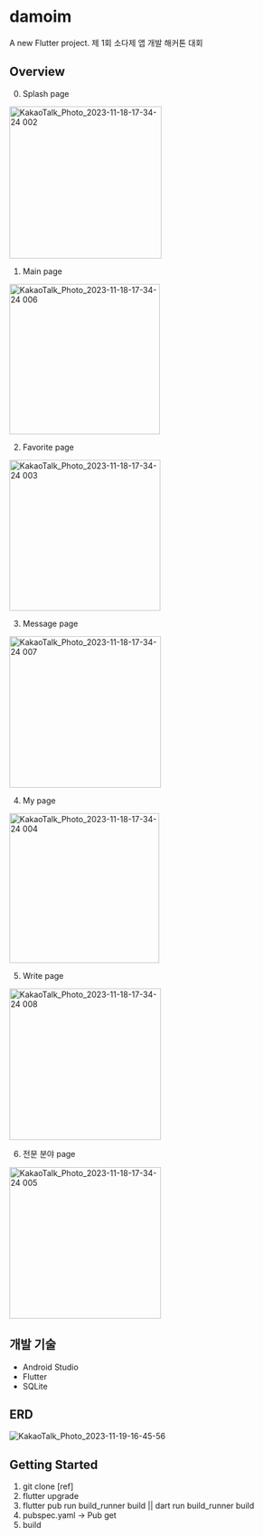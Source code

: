 # damoim

A new Flutter project.
제 1회 소다제 앱 개발 해커톤 대회

## Overview
0. Splash page
<img width="269" alt="KakaoTalk_Photo_2023-11-18-17-34-24 002" src="https://github.com/gyuminv2/da-moim/assets/48640323/1ca093ba-cc93-4007-b8cf-d7c318e9bbfc">

1. Main page
<img width="266" alt="KakaoTalk_Photo_2023-11-18-17-34-24 006" src="https://github.com/gyuminv2/da-moim/assets/48640323/1535aca1-fbb4-476b-8f8e-5a87dacb8979">

2. Favorite page
<img width="267" alt="KakaoTalk_Photo_2023-11-18-17-34-24 003" src="https://github.com/gyuminv2/da-moim/assets/48640323/2e22d5aa-d420-4a5f-9033-e32f7d583cf6">

3. Message page
<img width="268" alt="KakaoTalk_Photo_2023-11-18-17-34-24 007" src="https://github.com/gyuminv2/da-moim/assets/48640323/1bfecc48-b84e-4e24-87cf-f98c0225d70a">

4. My page
<img width="265" alt="KakaoTalk_Photo_2023-11-18-17-34-24 004" src="https://github.com/gyuminv2/da-moim/assets/48640323/6af4c2ce-0ff5-41ad-8f0d-84aa4ef1257d">

5. Write page
<img width="268" alt="KakaoTalk_Photo_2023-11-18-17-34-24 008" src="https://github.com/gyuminv2/da-moim/assets/48640323/abf0400d-b91d-4650-a66d-4dc0b2e13973">

6. 전문 분야 page
<img width="268" alt="KakaoTalk_Photo_2023-11-18-17-34-24 005" src="https://github.com/gyuminv2/da-moim/assets/48640323/ac24fc2c-e177-4ff5-9a07-6fdd416d7606">


## 개발 기술
- Android Studio
- Flutter
- SQLite

## ERD
![KakaoTalk_Photo_2023-11-19-16-45-56](https://github.com/gyuminv2/da-moim/assets/48640323/55571217-7505-4944-8a97-18421c719881)


## Getting Started

1. git clone [ref]
2. flutter upgrade
3. flutter pub run build_runner build || dart run build_runner build
4. pubspec.yaml -> Pub get
5. build

